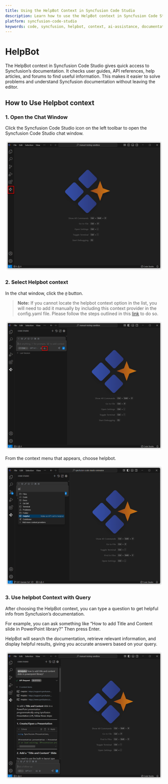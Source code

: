 ```yaml
---
title: Using the HelpBot Context in Syncfusion Code Studio
description: Learn how to use the HelpBot context in Syncfusion Code Studio to get instant access to documentation, API references, forums, and help articles directly inside your editor.
platform: syncfusion-code-studio
keywords: code, syncfusion, helpbot, context, ai-assistance, documentation, api-reference, developer-tools
---
```

# HelpBot

The HelpBot context in Syncfusion Code Studio gives quick access to Syncfusion’s documentation. It checks user guides, API references, help articles, and forums to find useful information. This makes it easier to solve problems and understand Syncfusion documentation without leaving the editor.



## How to Use Helpbot context

### 1. Open the Chat Window

Click the Syncfusion Code Studio icon on the left toolbar to open the Syncfusion Code Studio chat window.

<img src="../feature-images/open_chat.png" alt="open chat"  />


### 2. Select Helpbot context

In the chat window, click the `@` button.
> **Note:** If you cannot locate the helpbot context option in the list, you will need to add it manually by including this context provider in the config.yaml file. Please follow the steps outlined in this [link](https://help.syncfusion.com/code-studio/features/context-providers/add-more-contextproviders/How-to-configure-more-contextproviders) to do so.

<img src="../feature-images/click-context.png" alt="Click context menu" />

From the context menu that appears, choose helpbot.

<img src="../feature-images/helpbot-opencontext.png" alt="open context menu" />





### 3. Use helpbot Context with Query

After choosing the HelpBot context, you can type a question to get helpful info from Syncfusion’s documentation.

For example, you can ask something like “How to add Title and Content slide in PowerPoint library?” Then press Enter.

HelpBot will search the documentation, retrieve relevant information, and display helpful results, giving you accurate answers based on your query.

<img src="../feature-images/helpbot-output.png" alt="helpbot response"  />
